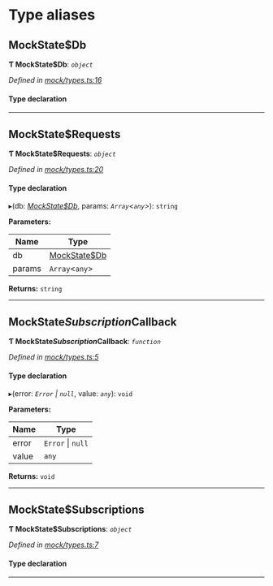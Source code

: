 

# Type aliases

<a id="mockstate_db"></a>

##  MockState$Db

**Ƭ MockState$Db**: *`object`*

*Defined in [mock/types.ts:16](https://github.com/polkadot-js/api/blob/29c83a0/packages/rpc-provider/src/mock/types.ts#L16)*

#### Type declaration

[index: `string`]: `Uint8Array`

___
<a id="mockstate_requests"></a>

##  MockState$Requests

**Ƭ MockState$Requests**: *`object`*

*Defined in [mock/types.ts:20](https://github.com/polkadot-js/api/blob/29c83a0/packages/rpc-provider/src/mock/types.ts#L20)*

#### Type declaration

[index: `string`]: `function`

▸(db: *[MockState$Db](_mock_types_.md#mockstate_db)*, params: *`Array`<`any`>*): `string`

**Parameters:**

| Name | Type |
| ------ | ------ |
| db | [MockState$Db](_mock_types_.md#mockstate_db) |
| params | `Array`<`any`> |

**Returns:** `string`

___
<a id="mockstate_subscription_callback"></a>

##  MockState$Subscription$Callback

**Ƭ MockState$Subscription$Callback**: *`function`*

*Defined in [mock/types.ts:5](https://github.com/polkadot-js/api/blob/29c83a0/packages/rpc-provider/src/mock/types.ts#L5)*

#### Type declaration
▸(error: *`Error` \| `null`*, value: *`any`*): `void`

**Parameters:**

| Name | Type |
| ------ | ------ |
| error | `Error` \| `null` |
| value | `any` |

**Returns:** `void`

___
<a id="mockstate_subscriptions"></a>

##  MockState$Subscriptions

**Ƭ MockState$Subscriptions**: *`object`*

*Defined in [mock/types.ts:7](https://github.com/polkadot-js/api/blob/29c83a0/packages/rpc-provider/src/mock/types.ts#L7)*

#### Type declaration

[index: `string`]: `object`

___

